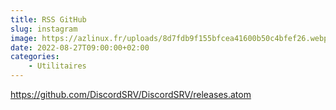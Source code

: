 ```yaml
---
title: RSS GitHub
slug: instagram
image: https://azlinux.fr/uploads/8d7fdb9f155bfcea41600b50c4bfef26.webp
date: 2022-08-27T09:00:00+02:00
categories:
    - Utilitaires
---
```



https://github.com/DiscordSRV/DiscordSRV/releases.atom
